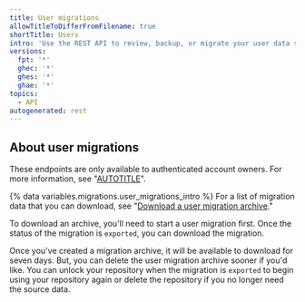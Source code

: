 ```yaml
---
title: User migrations
allowTitleToDifferFromFilename: true
shortTitle: Users
intro: 'Use the REST API to review, backup, or migrate your user data stored on {% data variables.product.product_name %}.com.'
versions:
  fpt: '*'
  ghec: '*'
  ghes: '*'
  ghae: '*'
topics:
  - API
autogenerated: rest
---
```


## About user migrations

These endpoints are only available to authenticated account owners. For more information, see "[AUTOTITLE](/rest/overview/other-authentication-methods)".

{% data variables.migrations.user_migrations_intro %} For a list of migration data that you can download, see "[Download a user migration archive](#download-a-user-migration-archive)."

To download an archive, you'll need to start a user migration first. Once the status of the migration is `exported`, you can download the migration.

Once you've created a migration archive, it will be available to download for seven days. But, you can delete the user migration archive sooner if you'd like. You can unlock your repository when the migration is `exported` to begin using your repository again or delete the repository if you no longer need the source data.


<!-- Content after this section is automatically generated -->
